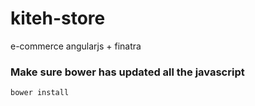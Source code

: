 kiteh-store
===========

e-commerce angularjs + finatra

### Make sure bower has updated all the javascript

    bower install